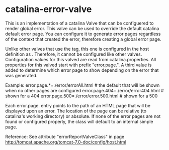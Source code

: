 catalina-error-valve
====================

This is an implementation of a catalina Valve that can be configuered to render global error.
This valve can be used to override the default catalina default error page.  You can configure
it to generate error pages regardless of the context that created the error, therefore creating
a global error page.


Unlike other valves that use the <Valve/> tag, this one is configured in the host definition 
as  <Host errorReportValve="..."/>.  Therefore, it cannot be configured like other valves.  
Configuration values for this valved are read from catalina.properties.  All properties for this valved
start with prefix "error.page.".  A third value is added to determine which error page to show depending 
on the error that was generated.

Example:
error.page.*=./error/errorAll.html    # the default that will be shown when no other pages are configured
error.page.404=./error/error404.html  # shown for a 404 
error.page.500=./error/error.500.html # shown for a 500

Each error.page. entry points to the path of an HTML page that will be displayed upon an error. 
The location of the page can be relative (to catalina's working directory) or absolute.  If none of the error pages
are not found or configured properly, the class will default to an internal simple page.

Reference:
See attribute "errorReportValveClass" in page 
http://tomcat.apache.org/tomcat-7.0-doc/config/host.html
